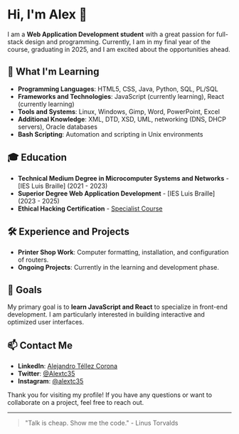 # Hi, I'm Alex 👋

I am a **Web Application Development student** with a great passion for full-stack design and programming. Currently, I am in my final year of the course, graduating in 2025, and I am excited about the opportunities ahead.

## 🚀 What I'm Learning

- **Programming Languages**: HTML5, CSS, Java, Python, SQL, PL/SQL
- **Frameworks and Technologies**: JavaScript (currently learning), React (currently learning)
- **Tools and Systems**: Linux, Windows, Gimp, Word, PowerPoint, Excel
- **Additional Knowledge**: XML, DTD, XSD, UML, networking (DNS, DHCP servers), Oracle databases
- **Bash Scripting**: Automation and scripting in Unix environments

## 🎓 Education

- **Technical Medium Degree in Microcomputer Systems and Networks** - [IES Luis Braille] (2021 - 2023)
- **Superior Degree Web Application Development** - [IES Luis Braille] (2023 - 2025)
- **Ethical Hacking Certification** - [Specialist Course](https://openwebinars.net/cert/uw1N)

## 🛠 Experience and Projects

- **Printer Shop Work**: Computer formatting, installation, and configuration of routers.
- **Ongoing Projects**: Currently in the learning and development phase.

## 🎯 Goals

My primary goal is to **learn JavaScript and React** to specialize in front-end development. I am particularly interested in building interactive and optimized user interfaces.

## 📫 Contact Me

- **LinkedIn**: [Alejandro Téllez Corona](https://www.linkedin.com/in/alejandrotellezcorona/)
- **Twitter**: [@Alextc35](https://x.com/Alextc35)
- **Instagram**: [@alextc35](https://www.instagram.com/alextc35/)

Thank you for visiting my profile! If you have any questions or want to collaborate on a project, feel free to reach out.

---

> "Talk is cheap. Show me the code." - Linus Torvalds
